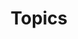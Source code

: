 ---
title: Topics

lorehunt:
  page-type: page
  include: page-index.html
  index:
    dir: /lore/
---